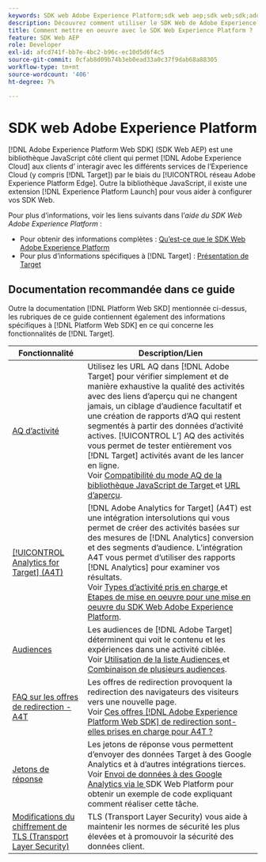 ```yaml
---
keywords: SDK web Adobe Experience Platform;sdk web aep;sdk web;sdk;adobe experience cloud;réseau Edge de la plateforme;réseau Edge d’adobe experience platform;réseau Edge;réseau Edge d’aep edge
description: Découvrez comment utiliser le SDK Web de Adobe Experience Platform pour interagir avec les différents services de Adobe Experience Cloud par le biais d’AEP Edge Network.
title: Comment mettre en oeuvre avec le SDK Web Experience Platform ?
feature: SDK Web AEP
role: Developer
exl-id: afcd741f-bb7e-4bc2-b96c-ec10d5d6f4c5
source-git-commit: 0cfab8d09b74b3eb0ead33a0c37f9dab68a88305
workflow-type: tm+mt
source-wordcount: '406'
ht-degree: 7%

---
```


# SDK web Adobe Experience Platform

[!DNL Adobe Experience Platform Web SDK] (SDK Web AEP) est une bibliothèque JavaScript côté client qui permet  [!DNL Adobe Experience Cloud] aux clients d’ interagir avec les différents services de l’Experience Cloud (y compris  [!DNL Target]) par le biais du  [!UICONTROL réseau Adobe Experience Platform Edge]. Outre la bibliothèque JavaScript, il existe une extension [!DNL Experience Platform Launch] pour vous aider à configurer vos SDK Web.

Pour plus d’informations, voir les liens suivants dans l’*aide du SDK Web Adobe Experience Platform* :

* Pour obtenir des informations complètes : [Qu’est-ce que le SDK Web Adobe Experience Platform](https://experienceleague.adobe.com/docs/experience-platform/edge/home.html)
* Pour plus d’informations spécifiques à [!DNL Target] : [Présentation de Target](https://experienceleague.adobe.com/docs/experience-platform/edge/personalization/adobe-target/target-overview.html)

## Documentation recommandée dans ce guide

Outre la documentation [!DNL Platform Web SKD] mentionnée ci-dessus, les rubriques de ce guide contiennent également des informations spécifiques à [!DNL Platform Web SDK] en ce qui concerne les fonctionnalités de [!DNL Target].

| Fonctionnalité | Description/Lien |
| --- | --- |
| [AQ d’activité](/help/c-activities/c-activity-qa/activity-qa.md) | Utilisez les URL AQ dans [!DNL Adobe Target] pour vérifier simplement et de manière exhaustive la qualité des activités avec des liens d’aperçu qui ne changent jamais, un ciblage d’audience facultatif et une création de rapports d’AQ qui restent segmentés à partir des données d’activité actives. [!UICONTROL L’] AQ des activités vous permet de tester entièrement vos  [!DNL Target] activités avant de les lancer en ligne.<br>Voir  [Compatibilité du mode AQ de la bibliothèque JavaScript de Target ](/help/c-activities/c-activity-qa/activity-qa.md#compatibility) et  [URL d’aperçu](/help/c-activities/c-activity-qa/activity-qa.md#preview). |
| [[!UICONTROL Analytics for Target] (A4T)](/help/c-integrating-target-with-mac/a4t/a4t.md) | [!DNL Adobe Analytics for Target] (A4T) est une intégration intersolutions qui vous permet de créer des activités basées sur des mesures de  [!DNL Analytics] conversion et des segments d’audience. L’intégration A4T vous permet d’utiliser des rapports [!DNL Analytics] pour examiner vos résultats.<br>Voir  [Types d’activité pris en charge ](/help/c-integrating-target-with-mac/a4t/a4t.md#section_F487896214BF4803AF78C552EF1669AA) et  [Etapes de mise en oeuvre pour une mise en oeuvre du SDK Web Adobe Experience Platform](/help/c-integrating-target-with-mac/a4t/a4timplementation.md#platform). |
| [Audiences](/help/c-target/target.md) | Les audiences de [!DNL Adobe Target] déterminent qui voit le contenu et les expériences dans une activité ciblée.<br>Voir  [Utilisation de la liste Audiences ](/help/c-target/c-audiences/audiences.md#use-list) et  [Combinaison de plusieurs audiences](/help/c-target/combining-multiple-audiences.md). |
| [FAQ sur les offres de redirection - A4T](/help/c-integrating-target-with-mac/a4t/r-a4t-faq/a4t-faq-redirect-offers.md) | Les offres de redirection provoquent la redirection des navigateurs des visiteurs vers une nouvelle page.<br>Voir  [Ces offres  [!DNL Adobe Experience Platform Web SDK] de redirection sont-elles prises en charge pour A4T ?](/help/c-integrating-target-with-mac/a4t/r-a4t-faq/a4t-faq-redirect-offers.md#platform) |
| [Jetons de réponse](/help/administrating-target/response-tokens.md) | Les jetons de réponse vous permettent d’envoyer des données Target à des Google Analytics et à d’autres intégrations tierces.<br>Voir  [Envoi de données à des Google Analytics via le ](/help/administrating-target/response-tokens.md#platform-web-sdk) SDK Web Platform pour obtenir un exemple de code expliquant comment réaliser cette tâche. |
| [Modifications du chiffrement de TLS (Transport Layer Security)](/help/c-implementing-target/c-considerations-before-you-implement-target/tls-transport-layer-security-encryption.md) | TLS (Transport Layer Security) vous aide à maintenir les normes de sécurité les plus élevées et à promouvoir la sécurité des données client. |
